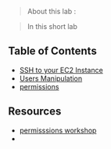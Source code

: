 > About this lab : 

> In this short lab

## Table of Contents
* [SSH to your EC2 Instance](#ssh-to-your-ec2-instance)
* [Users Manipulation](#)
* [permissions](#)

## Resources

- [permisssions workshop](https://researchcomputingservices.github.io/remote-access/07-permissions/)
- []()